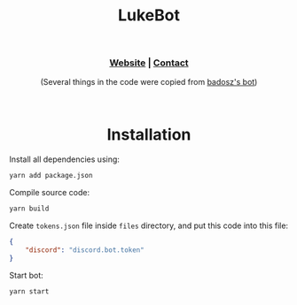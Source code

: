 <h1 align="center"> LukeBot </h1>
<br>
<h3 align="center"><a href="https://nimplex.xyz">Website</a> | <a href="https://nimplex.xyz/contact">Contact</a></h3>
<p align="center">(Several things in the code were copied from <a href="https://badosz.com">badosz's bot</a>)</p>
<br>
<h1 align="center">Installation</h1>

Install all dependencies using:
```sh
yarn add package.json
```
Compile source code:
```sh
yarn build
```
Create `tokens.json` file inside `files` directory, and put this code into this file:
```json
{
    "discord": "discord.bot.token"
}
```
Start bot:
```sh
yarn start
```
